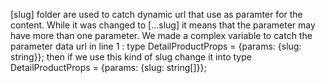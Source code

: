[slug] folder are used to catch dynamic url that use as paramter for the content.
While it was changed to [...slug] it means that the parameter may have more than one parameter. We made a complex variable to catch the parameter data url in line 1 : type DetailProductProps = {params: {slug: string}}; then if we use this kind of slug change it into type DetailProductProps = {params: {slug: string[]}};
